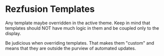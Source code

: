 # Rezfusion Templates

Any template maybe overridden in the active theme. Keep in mind that templates should NOT have much logic in them and
be coupled only to the display.

Be judicious when overriding templates. That makes them "custom" and means that they are outside the purview of 
automated updates.
